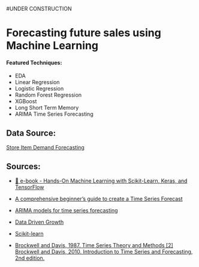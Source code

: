 #UNDER CONSTRUCTION


# Forecasting future sales using Machine Learning

#### **Featured Techniques:**

* EDA
* Linear Regression
* Logistic Regression
* Random Forest Regression
* XGBoost
* Long Short Term Memory 
* ARIMA Time Series Forecasting







## Data Source: 
[Store Item Demand Forecasting](https://www.kaggle.com/c/demand-forecasting-kernels-only/data)


## Sources:

* [🦎 e-book - Hands-On Machine Learning with Scikit-Learn, Keras, and TensorFlow](https://www.amazon.com/Hands-Machine-Learning-Scikit-Learn-TensorFlow/dp/1492032646)

* [ A comprehensive beginner’s guide to create a Time Series Forecast ](https://www.analyticsvidhya.com/blog/2016/02/time-series-forecasting-codes-python/)

* [ ARIMA models for time series forecasting ](https://people.duke.edu/~rnau/arimrule.htm)

* [ Data Driven Growth ](https://towardsdatascience.com/predicting-sales-611cb5a252de)

* [ Scikit-learn ](https://scikit-learn.org/0.24/supervised_learning.html#supervised-learning)

* [Brockwell and Davis, 1987. Time Series Theory and Methods [2] Brockwell and Davis, 2010. Introduction to Time Series and Forecasting, 2nd edition.]()
 
